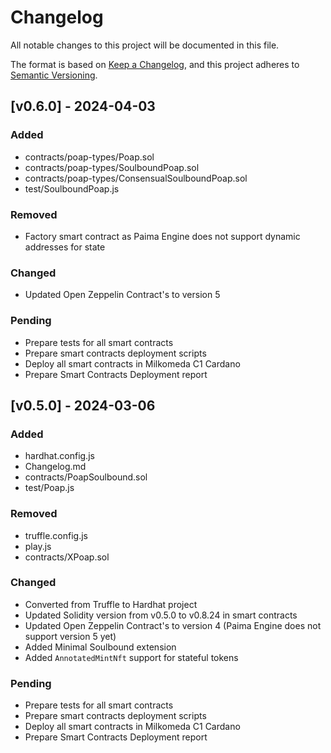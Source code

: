 # Changelog

All notable changes to this project will be documented in this file.

The format is based on [Keep a Changelog](https://keepachangelog.com/en/1.1.0/),
and this project adheres to [Semantic Versioning](https://semver.org/spec/v2.0.0.html).

## [v0.6.0] - 2024-04-03

### Added

- contracts/poap-types/Poap.sol
- contracts/poap-types/SoulboundPoap.sol
- contracts/poap-types/ConsensualSoulboundPoap.sol
- test/SoulboundPoap.js

### Removed

- Factory smart contract as Paima Engine does not support dynamic addresses for state

### Changed

- Updated Open Zeppelin Contract's to version 5

### Pending

- Prepare tests for all smart contracts
- Prepare smart contracts deployment scripts
- Deploy all smart contracts in Milkomeda C1 Cardano
- Prepare Smart Contracts Deployment report

## [v0.5.0] - 2024-03-06

### Added

- hardhat.config.js
- Changelog.md
- contracts/PoapSoulbound.sol
- test/Poap.js

### Removed

- truffle.config.js
- play.js
- contracts/XPoap.sol

### Changed

- Converted from Truffle to Hardhat project
- Updated Solidity version from v0.5.0 to v0.8.24 in smart contracts
- Updated Open Zeppelin Contract's to version 4 (Paima Engine does not support version 5 yet)
- Added Minimal Soulbound extension
- Added `AnnotatedMintNft` support for stateful tokens

### Pending

- Prepare tests for all smart contracts
- Prepare smart contracts deployment scripts
- Deploy all smart contracts in Milkomeda C1 Cardano
- Prepare Smart Contracts Deployment report